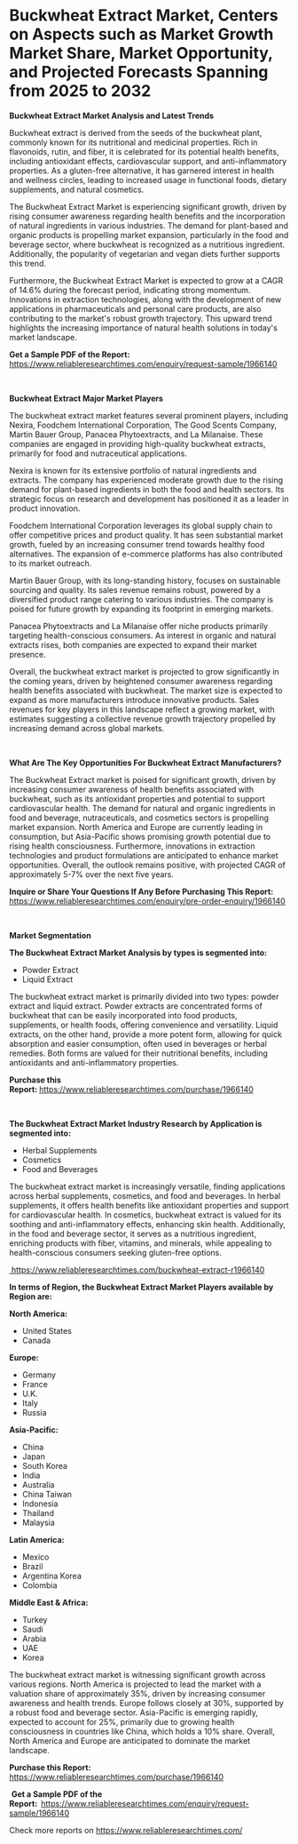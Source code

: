 <p><h1>Buckwheat Extract Market, Centers on Aspects such as Market Growth Market Share, Market Opportunity, and Projected Forecasts Spanning from 2025 to 2032</h1></p><p><strong>Buckwheat Extract Market Analysis and Latest Trends</strong></p>
<p><p>Buckwheat extract is derived from the seeds of the buckwheat plant, commonly known for its nutritional and medicinal properties. Rich in flavonoids, rutin, and fiber, it is celebrated for its potential health benefits, including antioxidant effects, cardiovascular support, and anti-inflammatory properties. As a gluten-free alternative, it has garnered interest in health and wellness circles, leading to increased usage in functional foods, dietary supplements, and natural cosmetics.</p><p>The Buckwheat Extract Market is experiencing significant growth, driven by rising consumer awareness regarding health benefits and the incorporation of natural ingredients in various industries. The demand for plant-based and organic products is propelling market expansion, particularly in the food and beverage sector, where buckwheat is recognized as a nutritious ingredient. Additionally, the popularity of vegetarian and vegan diets further supports this trend. </p><p>Furthermore, the Buckwheat Extract Market is expected to grow at a CAGR of 14.6% during the forecast period, indicating strong momentum. Innovations in extraction technologies, along with the development of new applications in pharmaceuticals and personal care products, are also contributing to the market's robust growth trajectory. This upward trend highlights the increasing importance of natural health solutions in today's market landscape.</p></p>
<p><strong>Get a Sample PDF of the Report:&nbsp;</strong> <a href="https://www.reliableresearchtimes.com/enquiry/request-sample/1966140?utm_campaign=3227&utm_medium=2&utm_source=Github&utm_content=ia&utm_term=30032025&utm_id=buckwheat-extract">https://www.reliableresearchtimes.com/enquiry/request-sample/1966140</a></p>
<p>&nbsp;</p>
<p><strong>Buckwheat Extract Major Market Players</strong></p>
<p><p>The buckwheat extract market features several prominent players, including Nexira, Foodchem International Corporation, The Good Scents Company, Martin Bauer Group, Panacea Phytoextracts, and La Milanaise. These companies are engaged in providing high-quality buckwheat extracts, primarily for food and nutraceutical applications.</p><p>Nexira is known for its extensive portfolio of natural ingredients and extracts. The company has experienced moderate growth due to the rising demand for plant-based ingredients in both the food and health sectors. Its strategic focus on research and development has positioned it as a leader in product innovation.</p><p>Foodchem International Corporation leverages its global supply chain to offer competitive prices and product quality. It has seen substantial market growth, fueled by an increasing consumer trend towards healthy food alternatives. The expansion of e-commerce platforms has also contributed to its market outreach.</p><p>Martin Bauer Group, with its long-standing history, focuses on sustainable sourcing and quality. Its sales revenue remains robust, powered by a diversified product range catering to various industries. The company is poised for future growth by expanding its footprint in emerging markets.</p><p>Panacea Phytoextracts and La Milanaise offer niche products primarily targeting health-conscious consumers. As interest in organic and natural extracts rises, both companies are expected to expand their market presence.</p><p>Overall, the buckwheat extract market is projected to grow significantly in the coming years, driven by heightened consumer awareness regarding health benefits associated with buckwheat. The market size is expected to expand as more manufacturers introduce innovative products. Sales revenues for key players in this landscape reflect a growing market, with estimates suggesting a collective revenue growth trajectory propelled by increasing demand across global markets.</p></p>
<p>&nbsp;</p>
<p><strong>What Are The Key Opportunities For Buckwheat Extract Manufacturers?</strong></p>
<p><p>The Buckwheat Extract market is poised for significant growth, driven by increasing consumer awareness of health benefits associated with buckwheat, such as its antioxidant properties and potential to support cardiovascular health. The demand for natural and organic ingredients in food and beverage, nutraceuticals, and cosmetics sectors is propelling market expansion. North America and Europe are currently leading in consumption, but Asia-Pacific shows promising growth potential due to rising health consciousness. Furthermore, innovations in extraction technologies and product formulations are anticipated to enhance market opportunities. Overall, the outlook remains positive, with projected CAGR of approximately 5-7% over the next five years.</p></p>
<p><strong>Inquire or Share Your Questions If Any Before Purchasing This Report:</strong> <a href="https://www.reliableresearchtimes.com/enquiry/pre-order-enquiry/1966140?utm_campaign=3227&utm_medium=2&utm_source=Github&utm_content=ia&utm_term=30032025&utm_id=buckwheat-extract">https://www.reliableresearchtimes.com/enquiry/pre-order-enquiry/1966140</a></p>
<p>&nbsp;</p>
<p><strong>Market Segmentation</strong></p>
<p><strong>The Buckwheat Extract Market Analysis by types is segmented into:</strong></p>
<p><ul><li>Powder Extract</li><li>Liquid Extract</li></ul></p>
<p><p>The buckwheat extract market is primarily divided into two types: powder extract and liquid extract. Powder extracts are concentrated forms of buckwheat that can be easily incorporated into food products, supplements, or health foods, offering convenience and versatility. Liquid extracts, on the other hand, provide a more potent form, allowing for quick absorption and easier consumption, often used in beverages or herbal remedies. Both forms are valued for their nutritional benefits, including antioxidants and anti-inflammatory properties.</p></p>
<p><strong>Purchase this Report:&nbsp;</strong><a href="https://www.reliableresearchtimes.com/purchase/1966140?utm_campaign=3227&utm_medium=2&utm_source=Github&utm_content=ia&utm_term=30032025&utm_id=buckwheat-extract">https://www.reliableresearchtimes.com/purchase/1966140</a></p>
<p>&nbsp;</p>
<p><strong>The Buckwheat Extract Market Industry Research by Application is segmented into:</strong></p>
<p><ul><li>Herbal Supplements</li><li>Cosmetics</li><li>Food and Beverages</li></ul></p>
<p><p>The buckwheat extract market is increasingly versatile, finding applications across herbal supplements, cosmetics, and food and beverages. In herbal supplements, it offers health benefits like antioxidant properties and support for cardiovascular health. In cosmetics, buckwheat extract is valued for its soothing and anti-inflammatory effects, enhancing skin health. Additionally, in the food and beverage sector, it serves as a nutritious ingredient, enriching products with fiber, vitamins, and minerals, while appealing to health-conscious consumers seeking gluten-free options.</p></p>
<p><a href="https://www.reliableresearchtimes.com/buckwheat-extract-r1966140?utm_campaign=3227&utm_medium=2&utm_source=Github&utm_content=ia&utm_term=30032025&utm_id=buckwheat-extract">&nbsp;https://www.reliableresearchtimes.com/buckwheat-extract-r1966140</a></p>
<p><strong>In terms of Region, the Buckwheat Extract Market Players available by Region are:</strong></p>
<p>
    <p> <strong> North America: </strong>
        <ul>
            <li>United States</li>
            <li>Canada</li>
        </ul>
        </p> 
    <p> <strong> Europe: </strong>
        <ul>
            <li>Germany</li>
            <li>France</li>
            <li>U.K.</li>
            <li>Italy</li>
            <li>Russia</li>
        </ul>
        </p> 
    <p> <strong> Asia-Pacific: </strong>
        <ul>
            <li>China</li>
            <li>Japan</li>
            <li>South Korea</li>
            <li>India</li>
            <li>Australia</li>
            <li>China Taiwan</li>
            <li>Indonesia</li>
            <li>Thailand</li>
            <li>Malaysia</li>
        </ul>
        </p> 
    <p> <strong> Latin America: </strong>
        <ul>
            <li>Mexico</li>
            <li>Brazil</li>
            <li>Argentina Korea</li>
            <li>Colombia</li>
        </ul>
        </p> 
    <p> <strong> Middle East & Africa: </strong>
        <ul>
            <li>Turkey</li>
            <li>Saudi</li>
            <li>Arabia</li>
            <li>UAE</li>
            <li>Korea</li>
        </ul>
    </p>
    </p>
<p><p>The buckwheat extract market is witnessing significant growth across various regions. North America is projected to lead the market with a valuation share of approximately 35%, driven by increasing consumer awareness and health trends. Europe follows closely at 30%, supported by a robust food and beverage sector. Asia-Pacific is emerging rapidly, expected to account for 25%, primarily due to growing health consciousness in countries like China, which holds a 10% share. Overall, North America and Europe are anticipated to dominate the market landscape.</p></p>
<p><strong>Purchase this Report: </strong><a href="https://www.reliableresearchtimes.com/purchase/1966140?utm_campaign=3227&utm_medium=2&utm_source=Github&utm_content=ia&utm_term=30032025&utm_id=buckwheat-extract">https://www.reliableresearchtimes.com/purchase/1966140</a></p>
<p>&nbsp;<strong>Get a Sample PDF of the Report:&nbsp;&nbsp;</strong><a href="https://www.reliableresearchtimes.com/enquiry/request-sample/1966140?utm_campaign=3227&utm_medium=2&utm_source=Github&utm_content=ia&utm_term=30032025&utm_id=buckwheat-extract">https://www.reliableresearchtimes.com/enquiry/request-sample/1966140</a></p>
<p><strong></strong></p>
<p>Check more reports on <a href="https://www.reliableresearchtimes.com/?utm_campaign=3227&utm_medium=2&utm_source=Github&utm_content=ia&utm_term=30032025&utm_id=buckwheat-extract">https://www.reliableresearchtimes.com/</a></p>